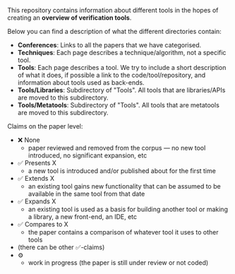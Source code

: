 This repository contains information about different tools in the hopes of creating an **overview of verification tools**.

Below you can find a description of what the different directories contain:
- **Conferences**: Links to all the papers that we have categorised.
- **Techniques**: Each page describes a technique/algorithm, not a specific tool.
- **Tools**: Each page describes a tool. We try to include a short description of what it does, if possible a link to the code/tool/repository, and information about tools used as back-ends.
- **Tools/Libraries**: Subdirectory of "Tools". All tools that are libraries/APIs are moved to this subdirectory.
- **Tools/Metatools**: Subdirectory of "Tools". All tools that are metatools are moved to this subdirectory.

Claims on the paper level:
* ❌ None
	* paper reviewed and removed from the corpus — no new tool introduced, no significant expansion, etc
* ✅ Presents X
	* a new tool is introduced and/or published about for the first time
* ✅ Extends X
	* an existing tool gains new functionality that can be assumed to be available in the same tool from that date
* ✅ Expands X
	* an existing tool is used as a basis for building another tool or making a library, a new front-end, an IDE, etc
* ✅ Compares to X
	* the paper contains a comparison of whatever tool it uses to other tools
* (there can be other ✅-claims)
* ⚙️
	* work in progress (the paper is still under review or not coded)